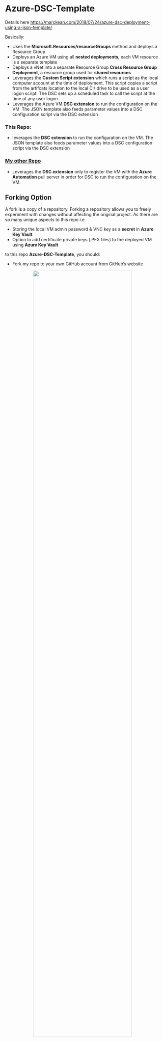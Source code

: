 # Azure-DSC-Template

Details here https://marckean.com/2018/07/24/azure-dsc-deployment-using-a-json-template/

Basically:

- Uses the **Microsoft.Resources/resourceGroups** method and deploys a Resource Group
- Deploys an Azure VM using all **nested deployments**, each VM resource is a separate template
- Deploys a vNet into a separate Resource Group **Cross Resource Group Deployment**, a resource group used for **shared resources**
- Leverages the **Custom Script extension** which runs a script as the local computer account at the time of deployment. This script copies a script from the artifcats location to the local C:\ drive to be used as a user logon script. The DSC sets up a scheduled task to call the script at the time of any user logon.
- Leverages the Azure VM **DSC extension** to run the configuration on the VM. The JSON template also feeds parameter values into a DSC configuration script via the DSC extension

### This Repo:
- leverages the **DSC extension** to run the configuration on the VM. The JSON template also feeds parameter values into a DSC configuration script via the DSC extension

### [My other Repo](https://github.com/marckean/Azure-DSC-Automation)
- Leverages the **DSC extension** only to register the VM with the **Azure Automation** pull server in order for DSC to run the configuration on the VM.

## Forking Option
A fork is a copy of a repository. Forking a repository allows you to freely experiment with changes without affecting the original project. As there are so many unique aspects to this repo i.e.
- Storing the local VM admin password & VNC key as a **secret** in **Azure Key Vault**
- Option to add certificate private keys (.PFX files) to the deployed VM using **Azure Key Vault**

to this repo **Azure-DSC-Template**, you should:

- Fork my repo to your own GitHub account from GitHub’s website
<p align="center"><img src="./ReadmeImages/Image01.png" width=80%></p>

- Using [Github desktop](https://desktop.github.com/), clone your newly forked repository to your local computer
<p align="center"><img src="./ReadmeImages/Image02.png" width=50%></p>

- Then open the repository in **VS Code** – Open Folder

## Source Files – artifacts
Source Files / Build Files / Artifacts used in the process of DSC configuration has always been a challenge. Where to place them centrally so they’re accessible for all deployments. Source files can be other scripts, files, or software packages to install on your machines.

The best place I have found to store source files is in the local repo folder itself as part of the ARM deployment. At the time of deployment, all the files/folders will be uploaded as artifacts to a temporary blob storage account and a necessary blog storage SAS token is created automatically along with parameters, **$artifacts** & **$artifactsSasToken**.

## Keys, passwords & Secrets – Azure Key Vault
Sensitive information like passwords etc or Software licence keys used as part of a DSC initiated software installation, you would need to store these in Azure’s Key Vault.

Create a Key Vault of you don’t have one already. Then for the purpose of this blog, add the two secrets below, adding your own values.

<p align="center"><img src="./ReadmeImages/Image03.png" width=80% height=80%></p>

To allow Azure services to be able to access Azure Key Vault, you’ll need to open it up to allow access.

Logon to https://resources.azure.com same as your Azure logon. Navigate through the levels to where your Key Vault is located…. Subscriptions > {Your Subscription} > resourceGroups > {Your Resource Group} > providers > vaults……

Select your Key Vault, then on the right select both **ReadWrite** & **Edit**.

<p align="center"><img src="./ReadmeImages/Image04.png" width=80% height=80%></p>

At the very bottom, change the 3 items to say ‘true‘, then press the PUT button at the top to apply the settings.

<p align="center"><img src="./ReadmeImages/Image05.png" width=80% height=80%></p>

## How are these passwords & secrets accessed by using a JSON template?
To create two parameters **adminPassword** & **VNCKey** as per my GIT repo, in the parameters section at the top of **WindowsVirtualMachine.json**, add in these parameters.

<p align="center"><img src="./ReadmeImages/Image06.png" width=80% height=80%></p>

In the **WindowsVirtualMachine.parameters.json** file, add the same parameters while referencing the Secret name & Resource ID of your Key Vault.

<p align="center"><img src="./ReadmeImages/Image07.png" width=90% height=90%></p>

## Certificates
This template in this blog post has the ability to import in a .PFX certificate.

<p align="center"><img src="./ReadmeImages/Image08.png" width=80% height=80%></p>

**Certificates** are also kept in Azure’s Key Vault under Certificates.

<p align="center"><img src="./ReadmeImages/Image09.png" width=80% height=80%></p>

Simply export a .PFX (Private Key) certificate from your computer.

<p align="center"><img src="./ReadmeImages/Image10.png" width=60% height=60%></p>

Then upload this certificate to Azure’s Key Vault.

<p align="center"><img src="./ReadmeImages/Image11.png" width=70% height=70%></p>

You need to then click on the newly imported certificate in Azure Key Vault, then copy the **Secret Identifier** to the clipboard of your computer.

<p align="center"><img src="./ReadmeImages/Image12.png" width=90% height=90%></p>

## Changes to the JSON Template
Make sure you have the local copy of the GitHub repo folder open in VS Code….

<p align="center"><img src="./ReadmeImages/Image13.png" width=70% height=70%></p>

Select the JSON template, in VS Code you need to run through all the parameters at the top and in the parameters file, change the settings as you see fit to suite your environment. For instance the Azure Automation parameters.

You also need to change specifically the Secret Identifier as per the step above.

<p align="center"><img src="./ReadmeImages/Image14.png" width=80% height=80%></p>

Once you’re happy everything looks good | Save, commit the file locally, then sync to your GitHub repo.

The other option, you can simply deploy this as is

## Deployment

<a href="https://portal.azure.com/#create/Microsoft.Template/uri/https%3A%2F%2Fraw.githubusercontent.com%2Fmarckean%2FAzure-DSC-Template%2Fmaster%2FWindowsVirtualMachine.json" target="_blank">
    <img src="http://azuredeploy.net/deploybutton.png"/>
</a>
<a href="http://armviz.io/#/?load=https%3A%2F%2Fraw.githubusercontent.com%2Fmarckean%2FAzure-DSC-Template%2Fmaster%2FWindowsVirtualMachine.json" target="_blank">
    <img src="http://armviz.io/visualizebutton.png"/>
</a>


